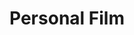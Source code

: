 ---
ee_id: '135'
site: '1'
type: '2'
url: 2008-004-personal-film
title: Personal Film
year: '2008'
display_year: '2008'
medium: 16mm film
dims: 6:15 minutes
pitch: "​A “fake” structural film, composed of stock digital video footage of dethroned
  film."
ps:
live_url:
related: "[168] [2007-002-structural-film] 2007-002 Structural Film"
youtube:
related_code:
imgs: personal-film-2008-004-still-5-database-ih.jpg
subheading:
download:
add_credit:
add_credits:
commission:
layout: things-i-made
---